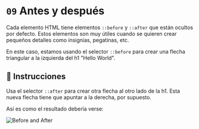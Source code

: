 # `09` Antes y después

Cada elemento HTML tiene elementos `::before` y `::after` que están ocultos por defecto. Estos elementos son muy útiles cuando se quieren crear pequeños detalles como insignias, pegatinas, etc.

En este caso, estamos usando el selector `::before` para crear una flecha triangular a la izquierda del h1 "Hello World".

## 📝 Instrucciones

Usa el selector `::after` para crear otra flecha al otro lado de la h1. Esta nueva flecha tiene que apuntar a la derecha, por supuesto.

Así es como el resultado debería verse:

![Before and After](https://github.com/4GeeksAcademy/layouts-exercises/blob/master/.learn/assets/BKz8ozg.png?raw=true)